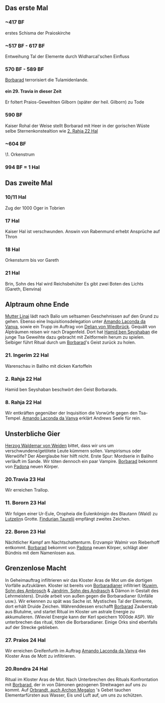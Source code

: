 ## Das erste Mal

### ~417 BF
erstes Schisma der Praioskirche
### ~517 BF - 617 BF
Entweihung Tal der Elemente durch Widharcal'schen Einfluss

### 570 BF - 589 BF
[Borbarad](Borbarad.md) terrorisiert die Tulamidenlande.
#### ein 29. Travia in dieser Zeit
Er foltert Praios-Geweihten Gilborn (später der heil. Gilborn) zu Tode
### 590 BF
Kaiser Rohal der Weise stellt Borbarad mit Heer in der gorischen Wüste
selbe Sternenkonstealtion wie [2. Rahja 22 Hal](#2.%20Rahja%2022%20Hal) 

### ~604 BF
\1. Orkenstrum
### 994 BF = 1 Hal

## Das zweite Mal

### 10/11 Hal
Zug der 1000 Oger in Tobrien
### 17 Hal
Kaiser Hal ist verschwunden.
Answin von Rabenmund erhebt Ansprüche auf Thron
### 18 Hal
Orkensturm bis vor Gareth
### 21 Hal
Brin, Sohn des Hal wird Reichsbehüter
Es gibt zwei Boten des Lichts (Gareth, Elenvina)

## Alptraum ohne Ende
[Mutter Linai](Personen.md#Mutter%20Linai) lädt nach Balio um seltsamen Geschehnissen auf den Grund zu gehen. Ebenso eine Inquisitionsdelegation unter [Amando Laconda da Vanya](Personen.md#Amando%20Laconda%20da%20Vanya), sowie ein Trupp im Auftrag von [Delian von Wiedbrück](Personen.md#Delian%20von%20Wiedbrück).  Gequält von Alpträumen reisen wir nach Dragenfeld. Dort hat [Hamid ben Seyshaban](Personen.md#Hamid%20ben%20Seyshaban) die junge Tsa Geweihte dazu gebracht mit Zeitformeln herum zu spielen. Selbiger führt Ritual durch um [Borbarad](Borbarad.md)'s Geist zurück zu holen.
### 21. Ingerim 22 Hal
Warenschau in Baliho mit dicken Kartoffeln
### 2. Rahja 22 Hal 
Hamid ben Seyshaban beschwört den Geist Borbarads.
### 8. Rahja 22 Hal
Wir entkräften gegenüber der Inquisition die Vorwürfe gegen den Tsa-Tempel. [Amando Laconda da Vanya](Personen.md#Amando%20Laconda%20da%20Vanya) erklärt Andrews Seele für rein.

## Unsterbliche Gier
[Herzog Waldemar von Weiden](Personen.md#Herzog%20Waldemar%20von%20Weiden) bittet, dass wir uns um verschwundene/getötete Leute kümmern sollen. Vampirismus oder Werwölfe? Der Aberglaube hier hilft nicht. Erste Spur: Mordserie in Baliho verläuft im Sande. Wir töten dennoch ein paar Vampire. [Borbarad](Borbarad.md) bekommt von [Padona](Personen#Padona) neuen Körper.

### 20.Travia 23 Hal
Wir erreichen Trallop.
### 11. Bororn 23 Hal
Wir folgen einer Ur-Eule, Oropheia die Eulenkönigin des Blautann (Wald) zu [Lutzelin](Personen.md#Lutzelin)s Grotte. [Findurian Taurelii](Die%20Gezeichneten.md#Findurian%20Taurelii) empfängt zweites Zeichen.
### 22. Boron 23 Hal
Nächtlicher Kampf am Nachtschattenturm. Erzvampir Walmir von Rieberhoff entkommt. [Borbarad](Borbarad.md) bekommt von [Padona](Personen#Padona) neuen Körper, schlägt aber Bündnis mit dem Namenlosen aus.

## Grenzenlose Macht
In Geheimauftrag infiltrieren wir das Kloster Aras de Mot um die dortigen Vorfälle aufzuklären. Kloster ist bereits von [Borbaradianer](Notizen/Borbaradianer.md) infiltriert ([Kuwim, Sohn des Ambrosch](Personen.md#Kuwim,%20Sohn%20des%20Ambrosch) & [Jandrim, Sohn des Andrasch](Personen.md#Jandrim,%20Sohn%20des%20Andrasch) & Dämon in Gestalt des Lehrmeisters). Druide arbeit von außen gegen die Borbaradianer (Unfälle usw.). Wir erkennen zu spät was Sache ist. Mystisches Tal der Elemente, dort erhält Druide Zeichen. Währenddessen erschafft [Borbarad](Borbarad.md) Zauberstab aus Blutulme, und startet Ritual im Kloster um astrale Energie zu akkumulieren. (Wieviel Energie kann der Kerl speichern 1000de ASP). Wir unterbrechen das ritual, töten die Borbaradianer. Einige Orks sind ebenfalls auf der Strecke geblieben. 
### 27. Praios 24 Hal
Wir erreichen Greifenfurth im Auftrag [Amando Laconda da Vanya](Personen.md#Amando%20Laconda%20da%20Vanya) das Kloster Aras de Mott zu infiltrieren.

### 20.Rondra 24 Hal
Ritual im Kloster Aras de Mot. Nach Unterbrechen des Rituals Konfrontation mit [Borbarad](Borbarad.md), der in von Dämonen gezogenen Streitwagen auf uns zu kommt. Auf [Orbrandt, auch Archon Megalon](Personen.md#Orbrandt,%20auch%20Archon%20Megalon) 's Gebet tauchen Elementarfürsten aus Wasser, Eis und Luft auf, um uns zu schützen.